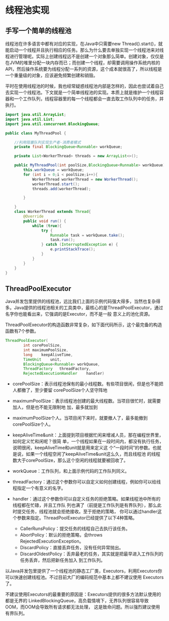# 线程池实现

## 手写一个简单的线程池

线程池在许多语言中都有对应的实现，在Java中只需要new Thread().start()，就能启动一个线程并且执行相应的任务。那么为什么要去单独实现一个线程池来对线程进行管理呢。实际上创建线程远不是创建一个对象那么简单。创建对象，仅仅是在JVM的堆里分配一块内存而已；而创建一个线程，却需要调用操作系统内核的API，然后操作系统要为线程分配一系列的资源，这个成本就很高了，所以线程是一个重量级的对象，应该避免频繁创建和销毁。

平时在使用线程池的时候，我也经常疑惑线程池内部是怎样的，因此也尝试着自己去实现一个线程池。下文就是一个简单线程池的实现。本质上就是维护一个线程容器和一个工作队列，线程容器里的每一个线程都会一直去取工作队列中的任务，并执行。

````java
import java.util.ArrayList;
import java.util.List;
import java.util.concurrent.BlockingQueue;

public class MyThreadPool {

    //利⽤阻塞队列实现⽣产者-消费者模式
    private final BlockingQueue<Runnable> workQueue;

    private List<WorkerThread> threads = new ArrayList<>();

    public MyThreadPool(int poolSize,BlockingQueue<Runnable> workQueue){
        this.workQueue = workQueue;
        for (int i = 0;i < poolSize;i++){
            WorkerThread workerThread = new WorkerThread();
            workerThread.start();
            threads.add(workerThread);

        }

    }
    class WorkerThread extends Thread{
        @Override
        public void run() {
            while (true){
                try {
                    Runnable task = workQueue.take();
                    task.run();
                } catch (InterruptedException e) {
                    e.printStackTrace();
                }
            }
        }
    }
}

````

## ThreadPoolExecutor

Java并发包里提供的线程池，远比我们上面的示例代码强大得多，当然也复杂得多。Java提供的线程池相关的工具类中，最核心的是ThreadPoolExecutor，通过名字你也能看出来，它强调的是Executor，而不是一般 意义上的池化资源。

ThreadPoolExecutor的构造函数非常复杂，如下面代码所示，这个最完备的构造函数有7个参数。

````java
ThreadPoolExecutor(
		int	corePoolSize,
		int	maximumPoolSize,
		long	keepAliveTime,
		TimeUnit	unit,
		BlockingQueue<Runnable>	workQueue,
		ThreadFactory	threadFactory,
		RejectedExecutionHandler	handler)	
````

* corePoolSize：表示线程池保有的最小线程数。有些项目很闲，但是也不能把人都撤了，至少要留 corePoolSize个人坚守阵地

* maximumPoolSize：表示线程池创建的最大线程数。当项目很忙时，就需要加人，但是也不能无限制地 加，最多就加到

* maximumPoolSize个人。当项目闲下来时，就要撤人了，最多能撤到corePoolSize个人。

* keepAliveTime&unit：上面提到项目根据忙闲来增减人员，那在编程世界里，如何定义忙和闲呢？很简 单，一个线程如果在一段时间内，都没有执行任务，说明很闲，keepAliveTime和unit就是用来定义这 个“一段时间”的参数。也就是说，如果一个线程空闲了keepAliveTime&unit这么久，而且线程池 的线程数大于corePoolSize，那么这个空闲的线程就要被回收了。

* workQueue：工作队列，和上面示例代码的工作队列同义。
*  threadFactory：通过这个参数你可以自定义如何创建线程，例如你可以给线程指定一个有意义的名字。 
* handler：通过这个参数你可以自定义任务的拒绝策略。如果线程池中所有的线程都在忙碌，并且工作队 列也满了（前提是工作队列是有界队列），那么此时提交任务，线程池就会拒绝接收。至于拒绝的策略， 你可以通过handler这个参数来指定。ThreadPoolExecutor已经提供了以下4种策略。
  *  CallerRunsPolicy：提交任务的线程自己去执行该任务。
  *  AbortPolicy：默认的拒绝策略，会throws RejectedExecutionException。
  *  DiscardPolicy：直接丢弃任务，没有任何异常抛出。
  *  DiscardOldestPolicy：丢弃最老的任务，其实就是把最早进入工作队列的任务丢弃，然后把新任务加入 到工作队列。

以Java并发包里提供了一个线程池的静态工厂类，Executors，利用Executors你可以快速创建线程池。不过目前大厂的编码规范中基本上都不建议使用 Executors了。

不建议使用Executors的最重要的原因是：Executors提供的很多方法默认使用的都是无界的 LinkedBlockingQueue，高负载情境下，无界队列很容易导致OOM，而OOM会导致所有请求都无法处理， 这是致命问题。所以强烈建议使用有界队列。